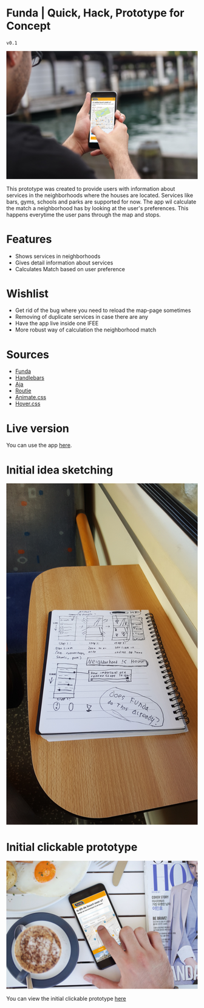 # Funda | Quick, Hack, Prototype for Concept
	v0.1
![alt tag](https://raw.githubusercontent.com/DaveBitter/minor-webdev_funda/master/images/app.jpg)

This prototype was created to provide users with information about services in the neighborhoods where the houses are located. Services like bars, gyms, schools and parks are supported for now. The app wil calculate the match a neighborhood has by looking at the user's preferences. This happens everytime the user pans through the map and stops.

# Features
+ Shows services in neighborhoods
+ Gives detail information about services
+ Calculates Match based on user preference

# Wishlist
+ Get rid of the bug where you need to reload the map-page sometimes
+ Removing of duplicate services in case there are any
+ Have the app live inside one IFEE
+ More robust way of calculation the neighborhood match

# Sources
+ [Funda](http://www.funda.nl/)
+ [Handlebars](http://handlebarsjs.com/)
+ [Aja](http://krampstudio.com/aja.js/)
+ [Routie](https://github.com/jgallen23/routie)
+ [Animate.css](https://github.com/daneden/animate.css)
+ [Hover.css](https://github.com/IanLunn/Hover)

# Live version
You can use the app [here](http://webdev.davebitter.com/exercises/funda/eindopdracht/#map).

# Initial idea sketching
![alt tag](https://raw.githubusercontent.com/DaveBitter/minor-webdev_funda/master/images/idea_sketching.jpg)

# Initial clickable prototype
![alt tag](https://raw.githubusercontent.com/DaveBitter/minor-webdev_funda/master/images/clickable_prototype.jpg)

You can view the initial clickable prototype [here](https://xd.adobe.com/view/d8bf2160-9be9-47d8-96c2-d9d06eb05fb5/)
